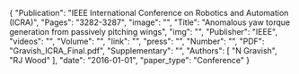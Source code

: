 {
    "Publication": "IEEE International Conference on Robotics and Automation (ICRA)",
    "Pages": "3282-3287",
    "image": "",
    "Title": "Anomalous yaw torque generation from passively pitching wings",
    "img": "",
    "Publisher": "IEEE",
    "videos": "",
    "Volume": "",
    "link": "",
    "press": "",
    "Number": "",
    "PDF": "Gravish_ICRA_Final.pdf",
    "Supplementary": "",
    "Authors": [
        "N Gravish",
        "RJ Wood"
    ],
    "date": "2016-01-01",
    "paper_type": "Conference"
}